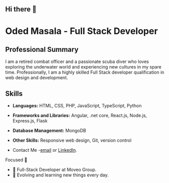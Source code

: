## Hi there 👋
# Oded Masala - Full Stack Developer

## Professional Summary

I am a retired combat officer and a passionate scuba diver who loves exploring the underwater world and experiencing new cultures in my spare time.
Professionally, I am a highly skilled Full Stack developer qualification in web design and development.

## Skills

- **Languages:** HTML, CSS, PHP, JavaScript, TypeScript, Python
- **Frameworks and Libraries:** Angular, .net core, React.js, Node.js, Express.js, Flask
- **Database Management:** MongoDB
- **Other Skills:** Responsive web design, Git, version control

- Contact Me -[email]( mailto:odedmasala2009@gmail.com ) or [LinkedIn]( https://www.linkedin.com/in/oded-masala/ ). 

Focused :rocket:

- 🌱 Full-Stack Developer at Moveo Group.
- 🔭 Evolving and learning new things every day.




